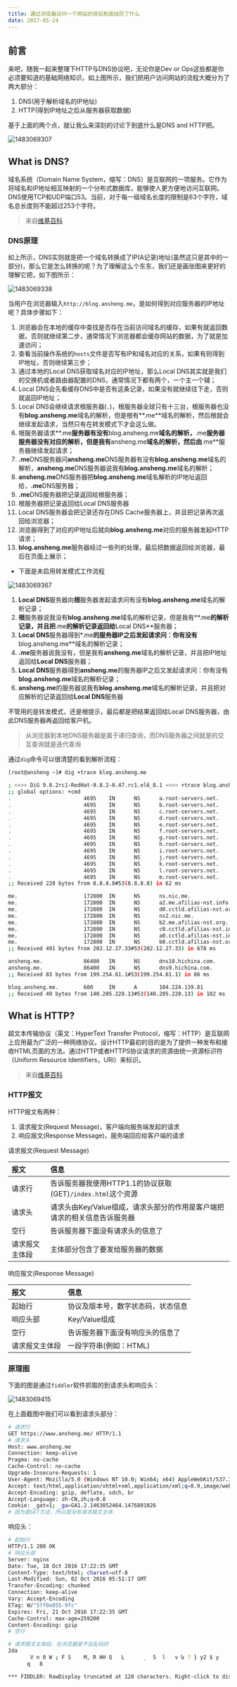 ```yaml
---
title: 通过浏览器访问一个网站的背后到底经历了什么
date: 2017-05-24
---
```


## 前言

来吧，随我一起来整理下HTTP与DNS协议吧，无论你是Dev or Ops这些都是你必须要知道的基础网络知识，如上图所示，我们把用户访问网站的流程大概分为了两大部分：

1. DNS(用于解析域名的IP地址)
2. HTTP(得到IP地址之后从服务器获取数据)

基于上面的两个点，就让我么来深刻的讨论下到底什么是DNS and HTTP把。

![1483069307](/images/2016/12/1483069307.png)

## What is DNS?

域名系统（Domain Name System，缩写：DNS）是互联网的一项服务。它作为将域名和IP地址相互映射的一个分布式数据库，能够使人更方便地访问互联网。DNS使用TCP和UDP端口53。当前，对于每一级域名长度的限制是63个字符，域名总长度则不能超过253个字符。


> 来自[维基百科](https://zh.wikipedia.org/wiki/%E5%9F%9F%E5%90%8D%E7%B3%BB%E7%BB%9F)

### DNS原理

如上所示，DNS实则就是把一个域名转换成了IP(A记录)地址(虽然这只是其中的一部分)，那么它是怎么转换的呢？为了理解这么个东东，我们还是画张图来更好的理解它把，如下图所示：

![1483069338](/images/2016/12/1483069338.png)


当用户在浏览器输入`http://blog.ansheng.me`，是如何得到对应服务器的IP地址呢？具体步骤如下：

1. 浏览器会在本地的缓存中查找是否存在当前访问域名的缓存，如果有就返回数据，否则就继续第二步，通常情况下浏览器都会缓存网站的数据，为了就是加速访问；
2. 查看当前操作系统的`hosts`文件是否写有IP和域名对应的关系，如果有则得到IP地址，否则继续第三步；
3. 通过本地的Local DNS获取域名对应的IP地址，那么Local DNS其实就是我们的交换机或者路由器配置的DNS，通常情况下都有两个，一个主一个辅；
4. Local DNS会先看缓存DNS中是否有这条记录，如果没有就继续往下走，否则就返回IP地址；
5. Local DNS会继续请求根服务器(`.`)，根服务器全球只有十三台，根服务器也没有**blog.ansheng.me**域名的解析，但是根有**.me**域名的解析，然后根就会继续发起请求，当然只有在转发模式下才会这么做。
6. 根服务器请求**.me**服务器有没有**blog.ansheng.me**域名的解析，**.me**服务器服务器没有对应的解析，但是我有**ansheng.me**域名的解析，然后由**.me**服务器继续发起请求；
7. **.me**DNS服务器问**ansheng.me**DNS服务器有没有**blog.ansheng.me**域名的解析，**ansheng.me**DNS服务器说我有**blog.ansheng.me**域名的解析；
8. **ansheng.me**DNS服务器把**blog.ansheng.me**域名解析的IP地址返回给，**.me**DNS服务器；
9. **.me**DNS服务器把记录返回给根服务器；
10. 根服务器把记录返回给Local DNS服务器
11. Local DNS服务器会把记录还存在DNS Cache服务器上，并且把记录再次返回给浏览器；
12. 浏览器得到了对应的IP地址后就向**blog.ansheng.me**对应的服务器发起HTTP请求；
13. **blog.ansheng.me**服务器经过一些列的处理，最后把数据返回给浏览器，最后在页面上展示；

- 下面是未启用转发模式工作流程

![1483069367](/images/2016/12/1483069367.png)

1. **Local DNS**服务器向**根**服务器发起请求问有没有**blog.ansheng.me**域名的解析记录；
2. **根**服务器说我没有**blog.ansheng.me**域名的解析记录，但是我有**.me**的解析记录，并且把**.me**的解析记录返回给**Local DNS**服务器；
3. **Local DNS**服务器得到*.me**的服务器IP之后发起请求问：你有没有**blog.ansheng.me**域名的解析记录；
4. **.me**服务器说我没有，但是我有**ansheng.me**域名的解析记录，并且把IP地址返回给**Local DNS**服务器；
5. **Local DNS**服务器得到**ansheng.me**的服务器IP之后又发起请求问：你有没有**blog.ansheng.me**域名的解析记录；
6. **ansheng.me**的服务器说我有**blog.ansheng.me**域名的解析记录，并且把对应解析的记录返回给**Local DNS**服务器

不管用的是转发模式，还是根提示，最后都是把结果返回给Local DNS服务器，由此DNS服务器再返回给客户机。

> 从浏览器到本地DNS服务器是属于递归查询，而DNS服务器之间就是的交互查询就是迭代查询


通过`dig`命令可以很清楚的看到解析流程：

```bash
[root@ansheng ~]# dig +trace blog.ansheng.me

; <<>> DiG 9.8.2rc1-RedHat-9.8.2-0.47.rc1.el6_8.1 <<>> +trace blog.ansheng.me
;; global options: +cmd
.                       4695    IN      NS      a.root-servers.net.
.                       4695    IN      NS      b.root-servers.net.
.                       4695    IN      NS      c.root-servers.net.
.                       4695    IN      NS      d.root-servers.net.
.                       4695    IN      NS      e.root-servers.net.
.                       4695    IN      NS      f.root-servers.net.
.                       4695    IN      NS      g.root-servers.net.
.                       4695    IN      NS      h.root-servers.net.
.                       4695    IN      NS      i.root-servers.net.
.                       4695    IN      NS      j.root-servers.net.
.                       4695    IN      NS      k.root-servers.net.
.                       4695    IN      NS      l.root-servers.net.
.                       4695    IN      NS      m.root-servers.net.
;; Received 228 bytes from 8.8.8.8#53(8.8.8.8) in 62 ms

me.                     172800  IN      NS      ns.nic.me.
me.                     172800  IN      NS      a2.me.afilias-nst.info.
me.                     172800  IN      NS      d0.cctld.afilias-nst.org.
me.                     172800  IN      NS      ns2.nic.me.
me.                     172800  IN      NS      b2.me.afilias-nst.org.
me.                     172800  IN      NS      c0.cctld.afilias-nst.info.
me.                     172800  IN      NS      a0.cctld.afilias-nst.info.
me.                     172800  IN      NS      b0.cctld.afilias-nst.org.
;; Received 491 bytes from 202.12.27.33#53(202.12.27.33) in 678 ms

ansheng.me.             86400   IN      NS      dns10.hichina.com.
ansheng.me.             86400   IN      NS      dns9.hichina.com.
;; Received 83 bytes from 199.254.61.1#53(199.254.61.1) in 86 ms

blog.ansheng.me.        600     IN      A       104.224.139.81
;; Received 49 bytes from 140.205.228.13#53(140.205.228.13) in 182 ms
```

## What is HTTP?

超文本传输协议（英文：HyperText Transfer Protocol，缩写：HTTP）是互联网上应用最为广泛的一种网络协议。设计HTTP最初的目的是为了提供一种发布和接收HTML页面的方法。通过HTTP或者HTTPS协议请求的资源由统一资源标识符（Uniform Resource Identifiers，URI）来标识。

> 来自[维基百科](https://zh.wikipedia.org/wiki/%E8%B6%85%E6%96%87%E6%9C%AC%E4%BC%A0%E8%BE%93%E5%8D%8F%E8%AE%AE)

### HTTP报文

HTTP报文有两种：

1. 请求报文(Request Message)，客户端向服务端发起的请求
2. 响应报文(Response Message)，服务端回应给客户端的请求

请求报文(Request Message)

|报文|信息|
|:--|:--|
|请求行|告诉服务器我使用HTTP1.1的协议获取(GET)`/index.html`这个资源|
|请求头|请求头由Key/Value组成，请求头部分的作用是客户端把请求的相关信息告诉服务器|
|空行|告诉服务器下面没有请求头的信息了|
|请求报文主体段|主体部分包含了要发给服务器的数据|

响应报文(Response Message)

|报文|信息|
|:--|:--|
|起始行|协议及版本号，数字状态码，状态信息|
|响应头部|Key/Value组成|
|空行|告诉服务器下面没有响应头的信息了|
|请求报文主体段|一段字符串(例如：HTML)|

### 原理图

下面的图是通过`fiddler`软件抓取的到请求头和响应头：

![1483069415](/images/2016/12/1483069415.png)

在上面截图中我们可以看到请求头部分：

```bash
# 请求行
GET https://www.ansheng.me/ HTTP/1.1
# 请求头
Host: www.ansheng.me
Connection: keep-alive
Pragma: no-cache
Cache-Control: no-cache
Upgrade-Insecure-Requests: 1
User-Agent: Mozilla/5.0 (Windows NT 10.0; Win64; x64) AppleWebKit/537.36 (KHTML, like Gecko) Chrome/55.0.2868.3 Safari/537.36
Accept: text/html,application/xhtml+xml,application/xml;q=0.9,image/webp,*/*;q=0.8
Accept-Encoding: gzip, deflate, sdch, br
Accept-Language: zh-CN,zh;q=0.8
Cookie: _gat=1; _ga=GA1.2.1463852464.1476801026
# 因为是GET方法，所以就没有请求报文主体
```

响应头：

```bash
# 起始行
HTTP/1.1 200 OK
# 响应头部
Server: nginx
Date: Tue, 18 Oct 2016 17:22:35 GMT
Content-Type: text/html; charset=utf-8
Last-Modified: Sun, 02 Oct 2016 05:51:17 GMT
Transfer-Encoding: chunked
Connection: keep-alive
Vary: Accept-Encoding
ETag: W/"57f0a055-9fc"
Expires: Fri, 21 Oct 2016 17:22:35 GMT
Cache-Control: max-age=259200
Content-Encoding: gzip
# 空行

# 请求报文主体段，在浏览器是不会乱码的
2da
       V n 0 W ; F S    M, R HH Q   L      ܹ   5  l	  v և ? } y2 $ y     s     [ {   , _s/. wɄ vi{
      q	  8

*** FIDDLER: RawDisplay truncated at 128 characters. Right-click to disable truncation. ***
```
